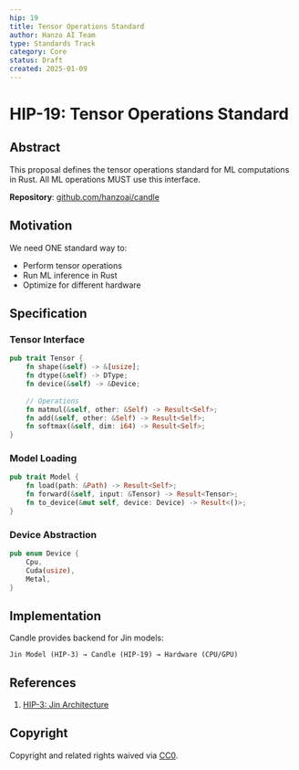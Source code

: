 ```yaml
---
hip: 19
title: Tensor Operations Standard
author: Hanzo AI Team
type: Standards Track
category: Core
status: Draft
created: 2025-01-09
---
```


# HIP-19: Tensor Operations Standard

## Abstract

This proposal defines the tensor operations standard for ML computations in Rust. All ML operations MUST use this interface.

**Repository**: [github.com/hanzoai/candle](https://github.com/hanzoai/candle)

## Motivation

We need ONE standard way to:
- Perform tensor operations
- Run ML inference in Rust
- Optimize for different hardware

## Specification

### Tensor Interface

```rust
pub trait Tensor {
    fn shape(&self) -> &[usize];
    fn dtype(&self) -> DType;
    fn device(&self) -> &Device;
    
    // Operations
    fn matmul(&self, other: &Self) -> Result<Self>;
    fn add(&self, other: &Self) -> Result<Self>;
    fn softmax(&self, dim: i64) -> Result<Self>;
}
```

### Model Loading

```rust
pub trait Model {
    fn load(path: &Path) -> Result<Self>;
    fn forward(&self, input: &Tensor) -> Result<Tensor>;
    fn to_device(&mut self, device: Device) -> Result<()>;
}
```

### Device Abstraction

```rust
pub enum Device {
    Cpu,
    Cuda(usize),
    Metal,
}
```

## Implementation

Candle provides backend for Jin models:

```
Jin Model (HIP-3) → Candle (HIP-19) → Hardware (CPU/GPU)
```

## References

1. [HIP-3: Jin Architecture](./hip-3.md)

## Copyright

Copyright and related rights waived via [CC0](https://creativecommons.org/publicdomain/zero/1.0/).